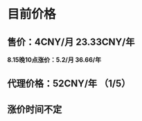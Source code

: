 # 目前价格

## **售价：4CNY/月    23.33CNY/年**

**8.15晚10点涨价：5.2/月 36.66/年**

## **代理价格：52CNY/年 （1/5）**

## **涨价时间不定**
